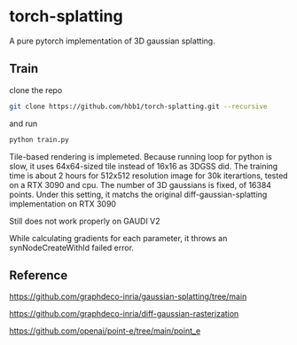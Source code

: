 # torch-splatting
A pure pytorch implementation of 3D gaussian splatting. 

## Train
clone the repo

```bash
git clone https://github.com/hbb1/torch-splatting.git --recursive
```

and run

```bash
python train.py
```


Tile-based rendering is implemeted. Because running loop for python is slow, it uses 64x64-sized tile instead of 16x16 as 3DGSS did. The training time is about 2 hours for 512x512 resolution image for 30k iterartions, tested on a RTX 3090 and cpu. The number of 3D gaussians is fixed, of 16384 points. Under this setting, it matchs the original diff-gaussian-splatting implementation on RTX 3090

Still does not work properly on GAUDI V2

While calculating gradients for each parameter, it throws an synNodeCreateWithId failed error.


## Reference

https://github.com/graphdeco-inria/gaussian-splatting/tree/main

https://github.com/graphdeco-inria/diff-gaussian-rasterization

https://github.com/openai/point-e/tree/main/point_e
